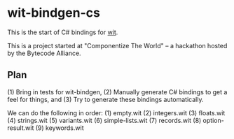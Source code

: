 # wit-bindgen-cs

This is the start of C# bindings for [wit](https://github.com/bytecodealliance/wit).

This is a project started at "Componentize The World" – a hackathon hosted by the Bytecode Alliance.

## Plan

(1) Bring in tests for wit-bindgen,
(2) Manually generate C# bindings to get a feel for things, and
(3) Try to generate these bindings automatically.

We can do the following in order:
(1) empty.wit
(2) integers.wit
(3) floats.wit
(4) strings.wit
(5) variants.wit
(6) simple-lists.wit
(7) records.wit
(8) option-result.wit
(9) keywords.wit

